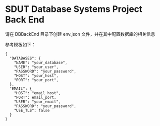 # SDUT Database Systems Project Back End

请在 DBBackEnd 目录下创建 env.json 文件，并在其中配置数据库的相关信息

参考模板如下：
```
{
  "DATABASES": {
    "NAME": "your_database",
    "USER": "your_user",
    "PASSWORD": "your_password",
    "HOST": "your_host",
    "PORT": "your_port",
  },
  "EMAIL": {
    "HOST": "email_host",
    "PORT": email_port,
    "USER": "your_email",
    "PASSWORD": "your_password",
    "USE_TLS": false
  }
}
```
